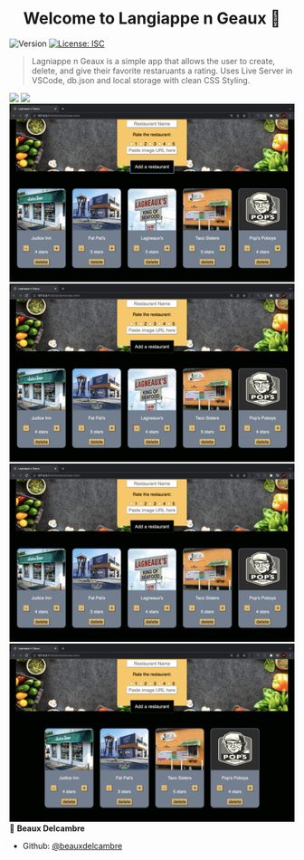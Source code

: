 <h1 align="center">Welcome to Langiappe n Geaux 👋</h1>
<p>
  <img alt="Version" src="https://img.shields.io/badge/version-1.0.0-blue.svg?cacheSeconds=2592000" />
  <a href="#" target="_blank">
    <img alt="License: ISC" src="https://img.shields.io/badge/License-ISC-yellow.svg" />
  </a>
</p>

> Lagniappe n Geaux is a simple app that allows the user to create, delete, and give their favorite restaruants a rating. Uses Live Server in VSCode, db.json and local storage with clean CSS Styling.

![](/images/1.png)
![](/images/2.png)
![](/images/3.png)
![](/images/4.png)
![](/images/5.png)
![](/images/6.png)
👤 **Beaux Delcambre**

* Github: [@beauxdelcambre](https://github.com/beauxdelcambre)
